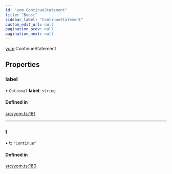 ```yaml
---
id: "yom.ContinueStatement"
title: "Boost"
sidebar_label: "ContinueStatement"
custom_edit_url: null
pagination_prev: null
pagination_next: null
---
```


[yom](../namespaces/yom.md).ContinueStatement

## Properties

### label

• `Optional` **label**: `string`

#### Defined in

[src/yom.ts:181](https://github.com/yolmio/boost/blob/b239488/src/yom.ts#L181)

___

### t

• **t**: ``"Continue"``

#### Defined in

[src/yom.ts:180](https://github.com/yolmio/boost/blob/b239488/src/yom.ts#L180)
